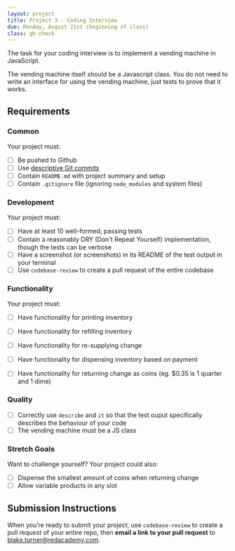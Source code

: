 ```yaml
---
layout: project
title: Project 3 - Coding Interview
due: Monday, August 21st (beginning of class)
class: gh-check
---
```


The task for your coding interview is to implement a vending machine in JavaScript.

The vending machine itself should be a Javascript class. You do not need to write an interface for using the vending machine, just tests to prove that it works.

## Requirements

### Common

Your project must:

- [ ] Be pushed to Github
- [ ] Use [descriptive Git commits](http://chris.beams.io/posts/git-commit/)
- [ ] Contain `README.md` with project summary and setup
- [ ] Contain `.gitignore` file (ignoring `node_modules` and system files)

### Development

Your project must:

- [ ] Have at least 10 well-formed, passing tests
- [ ] Contain a reasonably DRY (Don't Repeat Yourself) implementation, though the tests can be verbose
- [ ] Have a screenshot (or screenshots) in its README of the test output in your terminal
- [ ] Use `codebase-review` to create a pull request of the entire codebase

### Functionality

Your project must:

- [ ] Have functionality for printing inventory
- [ ] Have functionality for refilling inventory
- [ ] Have functionality for re-supplying change
- [ ] Have functionality for dispensing inventory based on payment
- [ ] Have functionality for returning change as coins (eg. $0.35 is 1 quarter and 1 dime)


### Quality

- [ ] Correctly use `describe` and `it` so that the test ouput specifically describes the behaviour of your code
- [ ] The vending machine must be a JS class

### Stretch Goals

Want to challenge yourself? Your project could also:

- [ ] Dispense the smallest amount of coins when returning change
- [ ] Allow variable products in any slot

## Submission Instructions

When you’re ready to submit your project, use `codebase-review` to create a pull request of your entire repo,
then **email a link to your pull request** to blake.turner@redacademy.com.
